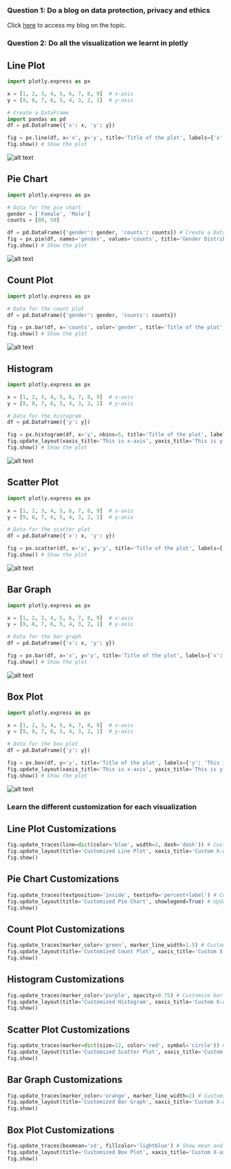 ### Question 1: Do a blog on data protection, privacy and ethics

Click [here](https://medium.com/@eugenegabriel.ke/data-protection-privacy-and-ethics-cf391673f589) to access my blog on the topic.

### Question 2: Do all the visualization we learnt in plotly

## Line Plot
```python
import plotly.express as px

x = [1, 2, 3, 4, 5, 6, 7, 8, 9]  # x-axis
y = [9, 8, 7, 6, 5, 4, 3, 2, 1]  # y-axis

# Create a DataFrame
import pandas as pd
df = pd.DataFrame({'x': x, 'y': y})

fig = px.line(df, x='x', y='y', title='Title of the plot', labels={'x': 'This is x-axis', 'y': 'This is y-axis'}) # Create a line plot
fig.show() # Show the plot
```
![alt text](lineplot.png)

## Pie Chart
```python
import plotly.express as px

# Data for the pie chart
gender = ['Female', 'Male']
counts = [80, 50]

df = pd.DataFrame({'gender': gender, 'counts': counts}) # Create a DataFrame
fig = px.pie(df, names='gender', values='counts', title='Gender Distribution') # Create a pie chart
fig.show() # Show the plot
```
![alt text](piechart.png)

## Count Plot
```python
import plotly.express as px

# Data for the count plot
df = pd.DataFrame({'gender': gender, 'counts': counts})

fig = px.bar(df, x='counts', color='gender', title='Title of the plot', labels={'counts': 'This is x-axis', 'gender': 'This is y-axis'}) # Create a count plot
fig.show() # Show the plot
```
![alt text](countplot1.png)

## Histogram
```python
import plotly.express as px

x = [1, 2, 3, 4, 5, 6, 7, 8, 9]  # x-axis
y = [9, 8, 7, 6, 5, 4, 3, 2, 1]  # y-axis

# Data for the histogram
df = pd.DataFrame({'y': y})

fig = px.histogram(df, x='y', nbins=5, title='Title of the plot', labels={'y': 'This is y-axis'}) # Create a histogram
fig.update_layout(xaxis_title='This is x-axis', yaxis_title='This is y-axis') # Update axis labels
fig.show() # Show the plot
```
![alt text](histogram1.png)

## Scatter Plot
```python
import plotly.express as px

x = [1, 2, 3, 4, 5, 6, 7, 8, 9]  # x-axis
y = [9, 8, 7, 6, 5, 4, 3, 2, 1]  # y-axis

# Data for the scatter plot
df = pd.DataFrame({'x': x, 'y': y})

fig = px.scatter(df, x='x', y='y', title='Title of the plot', labels={'x': 'This is x-axis', 'y': 'This is y-axis'}) # Create a scatter plot
fig.show() # Show the plot
```
![alt text](scatterplot.png)

## Bar Graph
```python
import plotly.express as px

x = [1, 2, 3, 4, 5, 6, 7, 8, 9]  # x-axis
y = [9, 8, 7, 6, 5, 4, 3, 2, 1]  # y-axis

# Data for the bar graph
df = pd.DataFrame({'x': x, 'y': y})

fig = px.bar(df, x='x', y='y', title='Title of the plot', labels={'x': 'This is x-axis', 'y': 'This is y-axis'}, color_discrete_sequence=['red']) # Create a bar graph
fig.show() # Show the plot
```
![alt text](bargraph.png)

## Box Plot
```python
import plotly.express as px

x = [1, 2, 3, 4, 5, 6, 7, 8, 9]  # x-axis
y = [9, 8, 7, 6, 5, 4, 3, 2, 1]  # y-axis

# Data for the box plot
df = pd.DataFrame({'y': y})

fig = px.box(df, y='y', title='Title of the plot', labels={'y': 'This is y-axis'}) # Create a box plot
fig.update_layout(xaxis_title='This is x-axis', yaxis_title='This is y-axis') # Update axis labels
fig.show() # Show the plot
```
![alt text](boxplot.png)

### Learn the different customization for each visualization

## Line Plot Customizations
```python
fig.update_traces(line=dict(color='blue', width=2, dash='dash')) # Customize line style
fig.update_layout(title='Customized Line Plot', xaxis_title='Custom X-axis', yaxis_title='Custom Y-axis') # Update layout
fig.show()
```

## Pie Chart Customizations
```python
fig.update_traces(textposition='inside', textinfo='percent+label') # Customize text position and info
fig.update_layout(title='Customized Pie Chart', showlegend=True) # Update layout
fig.show()
```

## Count Plot Customizations
```python
fig.update_traces(marker_color='green', marker_line_width=1.5) # Customize bar color and line width
fig.update_layout(title='Customized Count Plot', xaxis_title='Custom X-axis', yaxis_title='Custom Y-axis') # Update layout
fig.show()
```

## Histogram Customizations
```python
fig.update_traces(marker_color='purple', opacity=0.75) # Customize bar color and opacity
fig.update_layout(title='Customized Histogram', xaxis_title='Custom X-axis', yaxis_title='Custom Y-axis') # Update layout
fig.show()
```

## Scatter Plot Customizations
```python
fig.update_traces(marker=dict(size=12, color='red', symbol='circle')) # Customize marker size, color, and symbol
fig.update_layout(title='Customized Scatter Plot', xaxis_title='Custom X-axis', yaxis_title='Custom Y-axis') # Update layout
fig.show()
```

## Bar Graph Customizations
```python
fig.update_traces(marker_color='orange', marker_line_width=2) # Customize bar color and line width
fig.update_layout(title='Customized Bar Graph', xaxis_title='Custom X-axis', yaxis_title='Custom Y-axis') # Update layout
fig.show()
```

## Box Plot Customizations
```python
fig.update_traces(boxmean='sd', fillcolor='lightblue') # Show mean and customize fill color
fig.update_layout(title='Customized Box Plot', xaxis_title='Custom X-axis', yaxis_title='Custom Y-axis') # Update layout
fig.show()
```